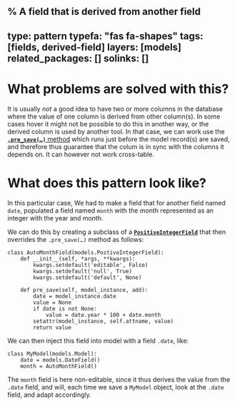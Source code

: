 % A field that is derived from another field
---
type: pattern
typefa: "fas fa-shapes"
tags: [fields, derived-field]
layers: [models]
related_packages: []
solinks: []
---

# What problems are solved with this?

It is usually *not* a good idea to have two or more columns in the database where the value of one column is derived from other column(s). In some cases hover it might not be possible to do this in another way, or the derived column is used by another tool. In that case, we can work use the [**`.pre_save(…)`** method](https://docs.djangoproject.com/en/5.2/ref/models/fields/#django.db.models.Field.pre_save) which runs just before the model record(s) are saved, and therefore thus guarantee that the colum is in sync with the columns it depends on. It can however not work cross-table.

# What does this pattern look like?

In this particular case, We had to make a field that for another field named `date`, populated a field named `month` with the month represented as an integer with the year and month.

We can do this by creating a subclass of a [**`PositiveIntegerField`**](https://docs.djangoproject.com/en/stable/ref/models/fields/#positiveintegerfield) that then overrides the `.pre_save(…)` method as follows:

```
class AutoMonthField(models.PostiveIntegerField):
    def __init__(self, *args, **kwargs):
        kwargs.setdefault('editable', False)
        kwargs.setdefault('null', True)
        kwargs.setdefault('default', None)

    def pre_save(self, model_instance, add):
        date = model_instance.date
        value = None
        if date is not None:
            value = date.year * 100 + date.month
        setattr(model_instance, self.attname, value)
        return value
```

We can then inject this field into model with a field `.date`, like:

```
class MyModel(models.Model):
    date = models.DateField()
    month = AutoMonthField()
```

The `month` field is here non-editable, since it thus derives the value from the `.date` field, and will, each time we save a `MyModel` object, look at the `.date` field, and adapt accordingly.
